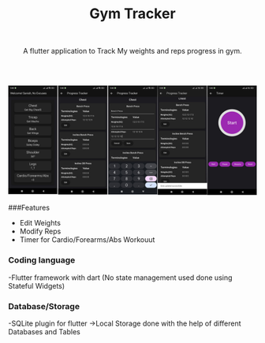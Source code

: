 <div align="center">
  <h1>Gym Tracker </h1><br>
  <p>A flutter  application to Track My weights and reps progress in gym.</p>
 <br>

</div><br/>

![Image Alt Text](images/1.jpg)

###Features

-  Edit Weights
-  Modify Reps
-  Timer for Cardio/Forearms/Abs Workouut

### Coding language
-Flutter framework  with dart (No state management used done using Stateful Widgets)

### Database/Storage
-SQLite plugin for flutter
->Local Storage done with the help of different  Databases and Tables

